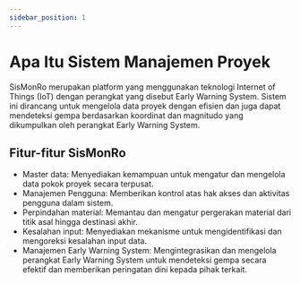 ```yaml
---
sidebar_position: 1
---
```


# Apa Itu Sistem Manajemen Proyek
SisMonRo merupakan platform yang menggunakan teknologi Internet of Things (IoT) dengan perangkat yang disebut Early Warning System. Sistem ini dirancang untuk mengelola data proyek dengan efisien dan juga dapat mendeteksi gempa berdasarkan koordinat dan magnitudo yang dikumpulkan oleh perangkat Early Warning System.


## Fitur-fitur SisMonRo

 - Master data: Menyediakan kemampuan untuk mengatur dan mengelola data pokok proyek secara terpusat.
 - Manajemen Pengguna: Memberikan kontrol atas hak akses dan aktivitas pengguna dalam sistem.
 - Perpindahan material: Memantau dan mengatur pergerakan material dari titik asal hingga destinasi akhir.
 - Kesalahan input: Menyediakan mekanisme untuk mengidentifikasi dan mengoreksi kesalahan input data.
 - Manajemen Early Warning System: Mengintegrasikan dan mengelola perangkat Early Warning System untuk mendeteksi gempa secara efektif dan memberikan peringatan dini kepada pihak terkait.
